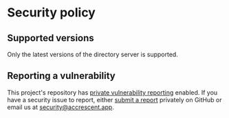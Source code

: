 <!--
Copyright 2025 Logan Magee

SPDX-License-Identifier: AGPL-3.0-only
-->

# Security policy

## Supported versions

Only the latest versions of the directory server is supported.

## Reporting a vulnerability

This project's repository has [private vulnerability reporting] enabled. If you have a security
issue to report, either [submit a report] privately on GitHub or email us at
<security@accrescent.app>.

[private vulnerability reporting]: https://github.blog/security/supply-chain-security/private-vulnerability-reporting-now-generally-available/
[submit a report]: https://docs.github.com/en/code-security/security-advisories/guidance-on-reporting-and-writing-information-about-vulnerabilities/privately-reporting-a-security-vulnerability#privately-reporting-a-security-vulnerability
